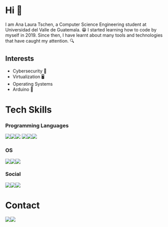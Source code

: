 # Hi :herb:

I am Ana Laura Tschen, a Computer Science Engineering student at Universidad del Valle de Guatemala. :grin: I started learning how to code by myself in 2019. Since then, I have learnt about many tools and technologies that have caught my attention. 🔍

## Interests
* Cybersecurity :closed_lock_with_key:
* Virtualization 🖥️
* Operating Systems
* Arduino 🤖

# Tech Skills

### Programming Languages
<img src="https://img.shields.io/badge/C%2B%2B-00599C?style=for-the-badge&logo=c%2B%2B&logoColor=white" /><img src="https://img.shields.io/badge/Python-FFD43B?style=for-the-badge&logo=python&logoColor=blue"/><img src="https://img.shields.io/badge/java-%23ED8B00.svg?style=for-the-badge&logo=openjdk&logoColor=white"/> <img src="https://img.shields.io/badge/c-%2300599C.svg?style=for-the-badge&logo=c&logoColor=white"/><img src="https://img.shields.io/badge/kotlin-%237F52FF.svg?style=for-the-badge&logo=kotlin&logoColor=white"/><img src="https://img.shields.io/badge/javascript-%23323330.svg?style=for-the-badge&logo=javascript&logoColor=%23F7DF1E"/>

### OS
<img src="https://img.shields.io/badge/Arch_Linux-1793D1?style=for-the-badge&logo=arch-linux&logoColor=white"/><img src="https://img.shields.io/badge/Debian-A81D33?style=for-the-badge&logo=debian&logoColor=white"/><img src="https://img.shields.io/badge/Windows-0078D6?style=for-the-badge&logo=windows&logoColor=white"/>

### Social
<a href="https://www.codewars.com/users/Tschen17"/><img src="https://img.shields.io/badge/Codewars-B1361E?style=for-the-badge&logo=Codewars&logoColor=white"/></a><a href="https://www.hackerrank.com/tschen17"><img src="https://img.shields.io/badge/-Hackerrank-2EC866?style=for-the-badge&logo=HackerRank&logoColor=white"></a><a href="https://leetcode.com/tschen17/"><img src="https://img.shields.io/badge/-LeetCode-FFA116?style=for-the-badge&logo=LeetCode&logoColor=black"></a>


# Contact

<img src="https://img.shields.io/badge/Gmail-D14836?style=for-the-badge&logo=gmail&logoColor=white" /><img src="https://img.shields.io/badge/LinkedIn-0077B5?style=for-the-badge&logo=linkedin&logoColor=white" /> 

